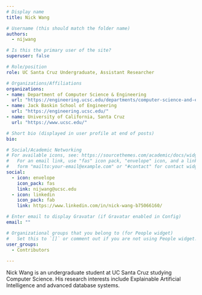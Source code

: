 ```yaml
---
# Display name
title: Nick Wang

# Username (this should match the folder name)
authors:
  - nijwang

# Is this the primary user of the site?
superuser: false

# Role/position
role: UC Santa Cruz Undergraduate, Assistant Researcher

# Organizations/Affiliations
organizations:
- name: Department of Computer Science & Engineering
  url: "https://engineering.ucsc.edu/departments/computer-science-and-engineering"
- name: Jack Baskin School of Engineering
  url: "https://engineering.ucsc.edu/"
- name: University of California, Santa Cruz
  url: "https://www.ucsc.edu/"

# Short bio (displayed in user profile at end of posts)
bio:

# Social/Academic Networking
# For available icons, see: https://sourcethemes.com/academic/docs/widgets/#icons
#   For an email link, use "fas" icon pack, "envelope" icon, and a link in the
#   form "mailto:your-email@example.com" or "#contact" for contact widget.
social:
  - icon: envelope
    icon_pack: fas
    link: nijwang@ucsc.edu
  - icon: linkedin
    icon_pack: fab
    link: https://www.linkedin.com/in/nick-wang-b75066160/

# Enter email to display Gravatar (if Gravatar enabled in Config)
email: ""

# Organizational groups that you belong to (for People widget)
#   Set this to `[]` or comment out if you are not using People widget.
user_groups:
  - Contributors
  
---
```


Nick Wang is an undergraduate student at UC Santa Cruz studying Computer Science. His research interests include Explainable Artificial Intelligence and advanced database systems.
